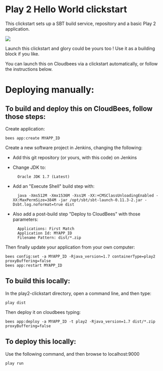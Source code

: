 #  Play 2 Hello World clickstart

This clickstart sets up a SBT build service, repository and a basic Play 2 application.

<a href="https://grandcentral.cloudbees.com/?CB_clickstart=https://raw.github.com/CloudBees-community/play2-clickstart/master/clickstart.json"><img src="https://s3.amazonaws.com/cloudbees-downloads/clickstart/clickstart-now.png"/></a>

Launch this clickstart and glory could be yours too ! Use it as a building block if you like.

You can launch this on Cloudbees via a clickstart automatically, or follow the instructions below. 

# Deploying manually: 

## To build and deploy this on CloudBees, follow those steps:

Create application:

    bees app:create MYAPP_ID

Create a new software project in Jenkins, changing the following:

* Add this git repository (or yours, with this code) on Jenkins
* Change JDK to:
    
        Oracle JDK 1.7 (Latest)
    
* Add an "Execute Shell" build step with:
    
        java -Xms512M -Xmx1536M -Xss1M -XX:+CMSClassUnloadingEnabled -XX:MaxPermSize=384M -jar /opt/sbt/sbt-launch-0.11.3-2.jar -Dsbt.log.noformat=true dist
    
* Also add a post-build step "Deploy to CloudBees" with those parameters:

        Applications: First Match
        Application Id: MYAPP_ID
        Filename Pattern: dist/*.zip
    
Then finally update your application from your own computer:
    
    bees config:set -a MYAPP_ID -Rjava_version=1.7 containerType=play2 proxyBuffering=false
    bees app:restart MYAPP_ID

## To build this locally:

In the play2-clickstart directory, open a command line, and then type:

    play dist

Then deploy it on cloudbees typing:

    bees app:deploy -a MYAPP_ID -t play2 -Rjava_version=1.7 dist/*.zip proxyBuffering=false

## To deploy this locally:

Use the following command, and then browse to localhost:9000

    play run
